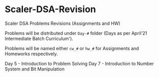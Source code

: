 # Scaler-DSA-Revision
Scaler DSA Problems Revisions (Assignments and HW)

Problems will be distributed under `Day-#` folder (Days as per April'21 Intermediate Batch Curriculum').

Problems will be named either `cw_#` or `hw_#` for Assignments and Homeworks respectively.


Day 5 - Introduction to Problem Solving
Day 7 - Introduction to Number System and Bit Manipulation
